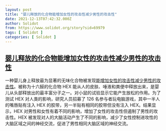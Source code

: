 ```yaml
---
layout: post
title: "婴儿释放的化合物能增加女性的攻击性减少男性的攻击性"
date: 2021-12-13T07:42:32.000Z
author: Solidot
from: https://www.solidot.org/story?sid=69979
tags: [ Solidot ]
categories: [ Solidot ]
---
```

<!--1639381352000-->
[婴儿释放的化合物能增加女性的攻击性减少男性的攻击性](https://www.solidot.org/story?sid=69979)
------

<div>
一种婴儿身上释放最为显著的无味化合物被发现<a href="https://www.science.org/content/article/chemical-emitted-babies-could-make-men-more-docile-women-more-aggressive" target="_blank">能增加女性的攻击性减少男性的攻击性</a>。被称为十六醛的化合物   HEX 能从人的皮肤、唾液和粪便中释放出来，是婴儿从头部释放出的最丰富分子之一。对小鼠的试验显示它能产生放松的作用。为了测试 HEX 对人类的影响，研究人员招募了 126 名参与者玩电脑游戏，其中一半人的嘴唇贴有注入 HEX 的胶带，另一半贴有相同的胶带但没有注入 HEX。结果显示，HEX 对男性和女性有着不同的影响，增加了女性的攻击性但遏制了男性的攻击性。HEX 被发现对人的大脑活动产生了不同的影响，减少了女性控制进攻性的大脑区域之间的神经交流，促进了男性相同大脑区域的神经交流。
</div>
